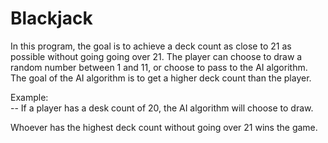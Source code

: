 # Blackjack
 
In this program, the goal is to achieve a deck count as close to 21 as possible without going going over 21. The player can choose to draw a random number between 1 and 11, or choose to pass to the AI algorithm. The goal of the AI algorithm is to get a higher deck count than the player.  

Example:  
-- If a player has a desk count of 20, the AI algorithm will choose to draw.  

Whoever has the highest deck count without going over 21 wins the game.
